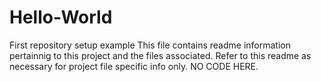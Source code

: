 # Hello-World
First repository setup example
This file contains readme information pertainnig to this project and the files associated. Refer to this readme as necessary for project file specific info only. NO CODE HERE.

